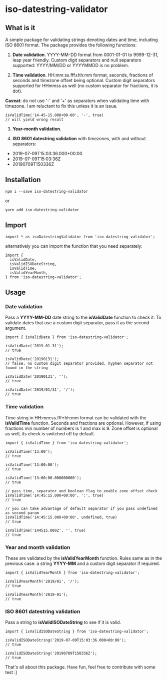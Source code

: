 # iso-datestring-validator

## What is it

A simple package for validating strings denoting dates and time, including ISO 8601 format. The package provides the following functions:

1. **Date validation**. YYYY-MM-DD format from 0001-01-01 to 9999-12-31, leap year friendly. Custom digit separators and null separators supported: YYYY/MM/DD or YYYYMMDD is no problem.

2. **Time validation**. HH:mm:ss.fff±hh:mm format, seconds, fractions of seconds and timezone offset being optional. Custom digit separators supported for HHmmss as well (no custom separator for fractions, it is dot).

**Caveat**: do not use '-' and '+' as separators when validating time with timezone. I am reluctant to fix this unless it is an issue.

```
isValidTime('14-45-15.000+00-00', '-', true)
// will yield wrong result
```

3. **Year-month validation**.

4. **ISO 8601 datestring validation** with timezones, with and without separators:

- 2019-07-09T15:03:36.000+00:00
- 2019-07-09T15:03:36Z
- 20190709T150336Z

## Installation

```
npm i --save iso-datestring-validator
```

or

```
yarn add iso-datestring-validator
```

## Import

```
import * as isoDatestringValidator from 'iso-datestring-validator';
```

alternatively you can import the function that you need separately:

```
import {
  isValidDate,
  isValidISODateString,
  isValidTime,
  isValidYearMonth,
} from 'iso-datestring-validator';
```

## Usage

### Date validation

Pass a **YYYY-MM-DD** date string to the **isValidDate** function to check it. To validate dates that use a custom digit separator, pass it as the second argument.

```
import { isValidDate } from 'iso-datestring-validator';

isValidDate('2019-01-31');
// true

isValidDate('20190131');
// false, no custom digit separator provided, hyphen separator not found in the string

isValidDate('20190131', '');
// true

isValidDate('2019/01/31', '/');
// true
```

### Time validation

Time string in HH:mm:ss.fff±hh:mm format can be validated with the **isValidTime** function. Seconds and fractions are optional. However, if using fractions min number of numbers is 1 and max is 9. Zone offset is optional as well, its check is switched off by default.

```
import { isValidTime } from 'iso-datestring-validator';

isValidTime('13:00');
// true

isValidTime('13:00:00');
// true

isValidTime('13:00:00.000000000');
// true

// pass time, separator and boolean flag to enable zone offset check
isValidTime('14:45:15.000+00:00', ':', true)
// true

// you can take advantage of default separator if you pass undefined as second param
isValidTime('14:45:15.000+00:00', undefined, true)
// true

isValidTime('144515.000Z', '', true)
// true

```

### Year and month validation

These are validated by the **isValidYearMonth** function. Rules same as in the previous case: a string **YYYY-MM** and a custom digit separator if required.

```
import { isValidYearMonth } from 'iso-datestring-validator';

isValidYearMonth('2019/01', '/');
// true

isValidYearMonth('2019-01');
// true
```

### ISO 8601 datestring validation

Pass a string to **isValidISODateString** to see if it is valid.

```
import { isValidISODateString } from 'iso-datestring-validator';

isValidISODateString('2019-07-09T15:03:36.000+00:00');
// true

isValidISODateString('20190709T150336Z');
// true

```

That's all about this package. Have fun, feel free to contribute with some test :]
